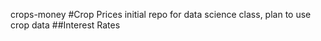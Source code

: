 crops-money
#Crop Prices
initial repo for data science class, plan to use crop data
##Interest Rates

